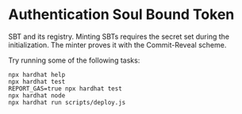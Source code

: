 # Authentication Soul Bound Token 

SBT and its registry.
Minting SBTs requires the secret set during the initialization.
 The minter proves it with the Commit-Reveal scheme.

Try running some of the following tasks:

```shell
npx hardhat help
npx hardhat test
REPORT_GAS=true npx hardhat test
npx hardhat node
npx hardhat run scripts/deploy.js
```
